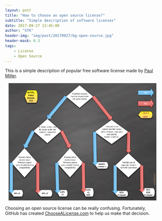 ```yaml
---
layout: post
title: "How to choose an open source license?"
subtitle: "Simple description of software licenses"
date: 2017-09-27 13:45:00
author: "STK"
header-img: "img/post/20170927/bg-open-source.jpg"
header-mask: 0.3
tags:
    - License
    - Open Source
---
```


This is a simple description of popular free software license made by [Paul Miller](http://paulmillr.com/).

![](img/post/20170927/open-source-licenses.png)

Choosing an open source license can be really confusing. Fortunately, GitHub has created [ChooseALicense.com](https://choosealicense.com/) to help us make that decision.

